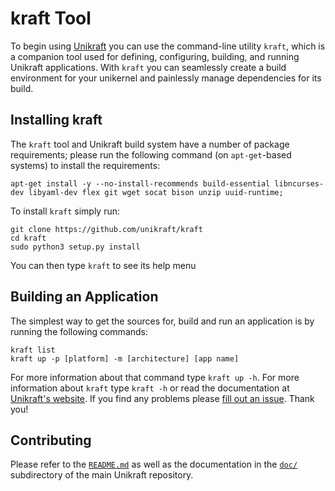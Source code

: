 # kraft Tool

To begin using [Unikraft](https://unikraft.org>) you can use the
command-line utility `kraft`, which is a companion tool used for
defining, configuring, building, and running Unikraft applications.
With `kraft` you can seamlessly create a build environment for your
unikernel and painlessly manage dependencies for its build.

## Installing kraft

The `kraft` tool and Unikraft build system have a number of package requirements; please run the following command (on `apt-get`-based systems) to install the requirements:

    apt-get install -y --no-install-recommends build-essential libncurses-dev libyaml-dev flex git wget socat bison unzip uuid-runtime; 

To install `kraft` simply run:

    git clone https://github.com/unikraft/kraft
    cd kraft
    sudo python3 setup.py install
	
You can then type `kraft` to see its help menu

## Building an Application

The simplest way to get the sources for, build and run an application
is by running the following commands:

    kraft list
    kraft up -p [platform] -m [architecture] [app name]

For more information about that command type `kraft up -h`. For more information about `kraft` type ```kraft -h``` or read the documentation at [Unikraft's website](https://docs.unikraft.org). If you find any problems please [fill out an issue](https://github.com/unikraft/tools/issues/new/choose). Thank you!

## Contributing

Please refer to the [`README.md`](https://github.com/unikraft/unikraft/blob/master/README.md)
as well as the documentation in the [`doc/`](https://github.com/unikraft/unikraft/tree/master/doc)
subdirectory of the main Unikraft repository.
